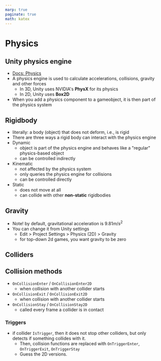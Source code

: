 ```yaml
---
marp: true
paginate: true
math: katex
---
```

<!-- headingDivider: 3 -->
<!-- class: invert -->
# Physics

## Unity physics engine
* [Docs: Physics](https://docs.unity3d.com/2019.3/Documentation/Manual/PhysicsSection.html)
* A physics engine is used to calculate accelerations, collisions, gravity and other forces 
  * In 3D, Unity uses NVIDIA's **PhysX** for its physics
  * In 2D, Unity uses **Box2D**
* When you add a physics component to a gameobject, it is then part of the physics system


## Rigidbody
  * literally: a body (object) that does not deform, i.e., is rigid
  * There are three ways a rigid body can interact with the physics engine
  * Dynamic
    * object is part of the physics engine and behaves like a "regular" physics-based object
    * can be controlled indirectly
  * Kinematic
    * not affected by the physics system
    * only queries the physics engine for collisions
    * can be controlled directly
  * Static
    * does not move at all
    * can collide with other **non-static** rigidbodies 

## Gravity
* Note! by default, gravitational acceleration is $9.81m/s^2$
* You can change it from Unity settings
  * Edit > Project Settings > Physics (2D) > Gravity
  * for top-down 2d games, you want gravity to be zero

## Colliders

## Collision methods

* `OnCollisionEnter` / `OnCollisionEnter2D`
  * when collision with another collider starts
* `OnCollisionExit` / `OnCollisionExit2D`
  * when collision with another collider starts
* `OnCollisionStay` / `OnCollisionStay2D`
  * called every frame a collider is in contact
### Triggers
* if collider `IsTrigger`, then it does not stop other colliders, but only detects if something collides with it.
  * Then, collision functions are replaced with `OnTriggerEnter`, `OnTriggerExit`, `OnTriggerStay`
  * Guess the 2D versions.